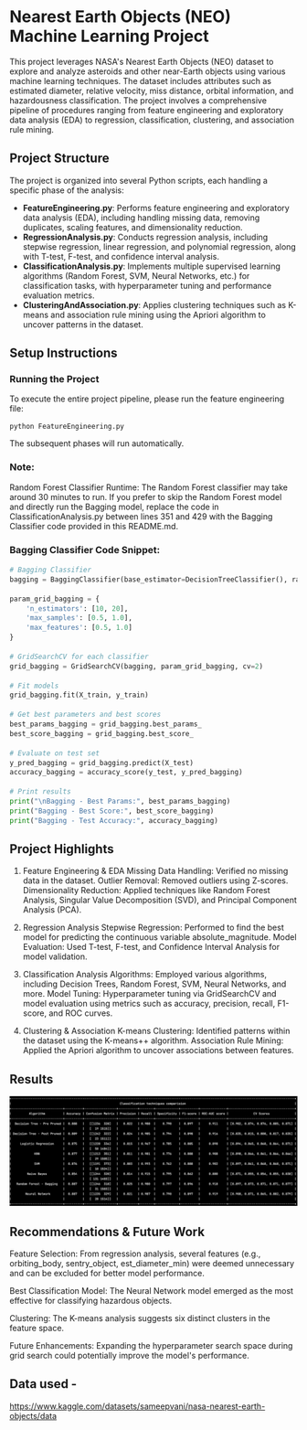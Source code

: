 # Nearest Earth Objects (NEO) Machine Learning Project

This project leverages NASA's Nearest Earth Objects (NEO) dataset to explore and analyze asteroids and other near-Earth objects using various machine learning techniques. The dataset includes attributes such as estimated diameter, relative velocity, miss distance, orbital information, and hazardousness classification. The project involves a comprehensive pipeline of procedures ranging from feature engineering and exploratory data analysis (EDA) to regression, classification, clustering, and association rule mining.

## Project Structure

The project is organized into several Python scripts, each handling a specific phase of the analysis:

- **FeatureEngineering.py**: Performs feature engineering and exploratory data analysis (EDA), including handling missing data, removing duplicates, scaling features, and dimensionality reduction.
- **RegressionAnalysis.py**: Conducts regression analysis, including stepwise regression, linear regression, and polynomial regression, along with T-test, F-test, and confidence interval analysis.
- **ClassificationAnalysis.py**: Implements multiple supervised learning algorithms (Random Forest, SVM, Neural Networks, etc.) for classification tasks, with hyperparameter tuning and performance evaluation metrics.
- **ClusteringAndAssociation.py**: Applies clustering techniques such as K-means and association rule mining using the Apriori algorithm to uncover patterns in the dataset.

## Setup Instructions

### Running the Project

To execute the entire project pipeline, please run the feature engineering file:
```
python FeatureEngineering.py
```
The subsequent phases will run automatically.

### Note:

Random Forest Classifier Runtime: The Random Forest classifier may take around 30 minutes to run. If you prefer to skip the Random Forest model and directly run the Bagging model, replace the code in ClassificationAnalysis.py between lines 351 and 429 with the Bagging Classifier code provided in this README.md.

### Bagging Classifier Code Snippet:

```python
# Bagging Classifier
bagging = BaggingClassifier(base_estimator=DecisionTreeClassifier(), random_state=random_state)

param_grid_bagging = {
    'n_estimators': [10, 20],
    'max_samples': [0.5, 1.0],
    'max_features': [0.5, 1.0]
}

# GridSearchCV for each classifier
grid_bagging = GridSearchCV(bagging, param_grid_bagging, cv=2)

# Fit models
grid_bagging.fit(X_train, y_train)

# Get best parameters and best scores
best_params_bagging = grid_bagging.best_params_
best_score_bagging = grid_bagging.best_score_

# Evaluate on test set
y_pred_bagging = grid_bagging.predict(X_test)
accuracy_bagging = accuracy_score(y_test, y_pred_bagging)

# Print results
print("\nBagging - Best Params:", best_params_bagging)
print("Bagging - Best Score:", best_score_bagging)
print("Bagging - Test Accuracy:", accuracy_bagging)
```


## Project Highlights

1. Feature Engineering & EDA
Missing Data Handling: Verified no missing data in the dataset.
Outlier Removal: Removed outliers using Z-scores.
Dimensionality Reduction: Applied techniques like Random Forest Analysis, Singular Value Decomposition (SVD), and Principal Component Analysis (PCA).

2. Regression Analysis
Stepwise Regression: Performed to find the best model for predicting the continuous variable absolute_magnitude.
Model Evaluation: Used T-test, F-test, and Confidence Interval Analysis for model validation.

3. Classification Analysis
Algorithms: Employed various algorithms, including Decision Trees, Random Forest, SVM, Neural Networks, and more.
Model Tuning: Hyperparameter tuning via GridSearchCV and model evaluation using metrics such as accuracy, precision, recall, F1-score, and ROC curves.

4. Clustering & Association
K-means Clustering: Identified patterns within the dataset using the K-means++ algorithm.
Association Rule Mining: Applied the Apriori algorithm to uncover associations between features.

## Results

<img src="assets/classification-comparison.png" width="800">

## Recommendations & Future Work
Feature Selection: From regression analysis, several features (e.g., orbiting_body, sentry_object, est_diameter_min) were deemed unnecessary and can be excluded for better model performance.

Best Classification Model: The Neural Network model emerged as the most effective for classifying hazardous objects.

Clustering: The K-means analysis suggests six distinct clusters in the feature space.

Future Enhancements: Expanding the hyperparameter search space during grid search could potentially improve the model's performance.

## Data used -
https://www.kaggle.com/datasets/sameepvani/nasa-nearest-earth-objects/data

